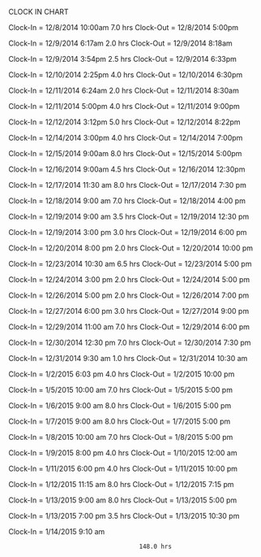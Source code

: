 CLOCK IN CHART

Clock-In = 12/8/2014  10:00am           7.0 hrs
Clock-Out = 12/8/2014   5:00pm

Clock-In = 12/9/2014 6:17am             2.0 hrs
Clock-Out = 12/9/2014 8:18am

Clock-In = 12/9/2014  3:54pm            2.5 hrs
Clock-Out = 12/9/2014   6:33pm

Clock-In = 12/10/2014   2:25pm          4.0 hrs
Clock-Out = 12/10/2014  6:30pm

Clock-In = 12/11/2014   6:24am          2.0 hrs
Clock-Out =  12/11/2014  8:30am

Clock-In = 12/11/2014 5:00pm            4.0 hrs
Clock-Out = 12/11/2014 9:00pm

Clock-In = 12/12/2014 3:12pm            5.0 hrs
Clock-Out = 12/12/2014 8:22pm

Clock-In = 12/14/2014   3:00pm          4.0 hrs
Clock-Out = 12/14/2014    7:00pm

Clock-In = 12/15/2014   9:00am          8.0 hrs
Clock-Out = 12/15/2014    5:00pm

Clock-In = 12/16/2014   9:00am          4.5 hrs
Clock-Out = 12/16/2014   12:30pm

Clock-In = 12/17/2014   11:30 am        8.0 hrs
Clock-Out = 12/17/2014    7:30 pm

Clock-In = 12/18/2014   9:00 am         7.0 hrs
Clock-Out = 12/18/2014   4:00 pm

Clock-In = 12/19/2014   9:00 am         3.5 hrs
Clock-Out = 12/19/2014   12:30 pm

Clock-In = 12/19/2014   3:00 pm         3.0 hrs
Clock-Out = 12/19/2014   6:00 pm

Clock-In = 12/20/2014   8:00 pm         2.0 hrs
Clock-Out = 12/20/2014   10:00 pm

Clock-In = 12/23/2014   10:30 am        6.5 hrs
Clock-Out = 12/23/2014    5:00 pm

Clock-In = 12/24/2014   3:00 pm         2.0 hrs
Clock-Out = 12/24/2014    5:00 pm

Clock-In = 12/26/2014   5:00 pm         2.0 hrs
Clock-Out = 12/26/2014    7:00 pm

Clock-In = 12/27/2014   6:00 pm         3.0 hrs
Clock-Out = 12/27/2014  9:00 pm

Clock-In = 12/29/2014   11:00 am        7.0 hrs
Clock-Out = 12/29/2014   6:00 pm

Clock-In = 12/30/2014   12:30 pm        7.0 hrs
Clock-Out = 12/30/2014    7:30 pm

Clock-In = 12/31/2014   9:30 am         1.0 hrs
Clock-Out = 12/31/2014  10:30 am

Clock-In = 1/2/2015     6:03 pm         4.0 hrs
Clock-Out = 1/2/2015    10:00 pm

Clock-In = 1/5/2015     10:00 am        7.0 hrs
Clock-Out = 1/5/2015    5:00 pm

Clock-In = 1/6/2015     9:00 am         8.0 hrs
Clock-Out = 1/6/2015    5:00 pm

Clock-In = 1/7/2015     9:00 am         8.0 hrs
Clock-Out = 1/7/2015    5:00 pm

Clock-In = 1/8/2015     10:00 am        7.0 hrs
Clock-Out = 1/8/2015    5:00 pm

Clock-In = 1/9/2015     8:00 pm         4.0 hrs
Clock-Out = 1/10/2015    12:00 am

Clock-In = 1/11/2015    6:00 pm         4.0 hrs
Clock-Out = 1/11/2015   10:00 pm

Clock-In = 1/12/2015    11:15 am        8.0 hrs
Clock-Out = 1/12/2015    7:15 pm

Clock-In = 1/13/2015    9:00 am         8.0 hrs
Clock-Out = 1/13/2015   5:00 pm

Clock-In = 1/13/2015    7:00 pm         3.5 hrs
Clock-Out = 1/13/2015   10:30 pm

Clock-In = 1/14/2015    9:10 am


                                        148.0 hrs